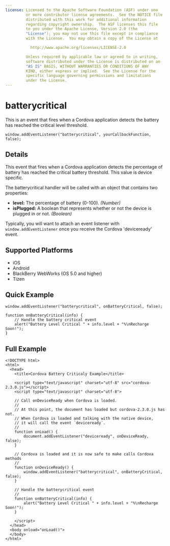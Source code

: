 ```yaml
---
license: Licensed to the Apache Software Foundation (ASF) under one
         or more contributor license agreements.  See the NOTICE file
         distributed with this work for additional information
         regarding copyright ownership.  The ASF licenses this file
         to you under the Apache License, Version 2.0 (the
         "License"); you may not use this file except in compliance
         with the License.  You may obtain a copy of the License at

           http://www.apache.org/licenses/LICENSE-2.0

         Unless required by applicable law or agreed to in writing,
         software distributed under the License is distributed on an
         "AS IS" BASIS, WITHOUT WARRANTIES OR CONDITIONS OF ANY
         KIND, either express or implied.  See the License for the
         specific language governing permissions and limitations
         under the License.
---
```


batterycritical
===========

This is an event that fires when a Cordova application detects the battery has reached the critical level threshold.

    window.addEventListener("batterycritical", yourCallbackFunction, false);

Details
-------

This event that fires when a Cordova application detects the percentage of battery has reached the critical battery threshold. This value is device specific.

The batterycritical handler will be called with an object that contains two properties:

- __level:__ The percentage of battery (0-100). _(Number)_
- __isPlugged:__ A boolean that represents whether or not the device is plugged in or not. _(Boolean)_

Typically, you will want to attach an event listener with `window.addEventListener` once you receive the Cordova 'deviceready' event.

Supported Platforms
-------------------

- iOS
- Android
- BlackBerry WebWorks (OS 5.0 and higher)
- Tizen

Quick Example
-------------

    window.addEventListener("batterycritical", onBatteryCritical, false);

    function onBatteryCritical(info) {
        // Handle the battery critical event
       	alert("Battery Level Critical " + info.level + "%\nRecharge Soon!"); 
    }

Full Example
------------

    <!DOCTYPE html>
    <html>
      <head>
        <title>Cordova Battery Criticaly Example</title>

        <script type="text/javascript" charset="utf-8" src="cordova-2.3.0.js"></script>
        <script type="text/javascript" charset="utf-8">

        // Call onDeviceReady when Cordova is loaded.
        //
        // At this point, the document has loaded but cordova-2.3.0.js has not.
        // When Cordova is loaded and talking with the native device,
        // it will call the event `deviceready`.
        // 
	    function onLoad() {
    	    document.addEventListener("deviceready", onDeviceReady, false);
    	}

        // Cordova is loaded and it is now safe to make calls Cordova methods
        //
        function onDeviceReady() {
		    window.addEventListener("batterycritical", onBatteryCritical, false);
        }

        // Handle the batterycritical event
        //
        function onBatteryCritical(info) {
	       	alert("Battery Level Critical " + info.level + "%\nRecharge Soon!"); 
        }
        
        </script>
      </head>
      <body onload="onLoad()">
      </body>
    </html>
